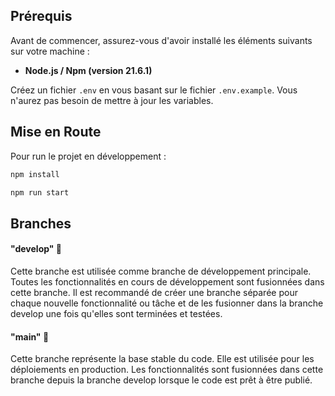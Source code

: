 ## Prérequis

Avant de commencer, assurez-vous d'avoir installé les éléments suivants sur votre machine :

- **Node.js / Npm (version 21.6.1)**

Créez un fichier `.env` en vous basant sur le fichier `.env.example`. Vous n'aurez pas besoin de mettre à jour les variables.

## Mise en Route 

Pour run le projet en développement :
```bash
npm install
```
```bash 
npm run start
```


## Branches


#### "develop" 📡

Cette branche est utilisée comme branche de développement principale. Toutes les fonctionnalités en cours de développement sont fusionnées dans cette branche. Il est recommandé de créer une branche séparée pour chaque nouvelle fonctionnalité ou tâche et de les fusionner dans la branche develop une fois qu'elles sont terminées et testées.

#### "main" 🚀

Cette branche représente la base stable du code. Elle est utilisée pour les déploiements en production. Les fonctionnalités sont fusionnées dans cette branche depuis la branche develop lorsque le code est prêt à être publié.


